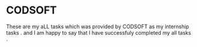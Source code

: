 # CODSOFT
These are my aLL tasks which was provided by CODSOFT as my internship tasks .
and I am happy to say that I have successfuly completed my all tasks . 
